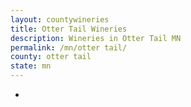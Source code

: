 ```yaml
---
layout: countywineries
title: Otter Tail Wineries
description: Wineries in Otter Tail MN
permalink: /mn/otter tail/
county: otter tail
state: mn
---
```

-

